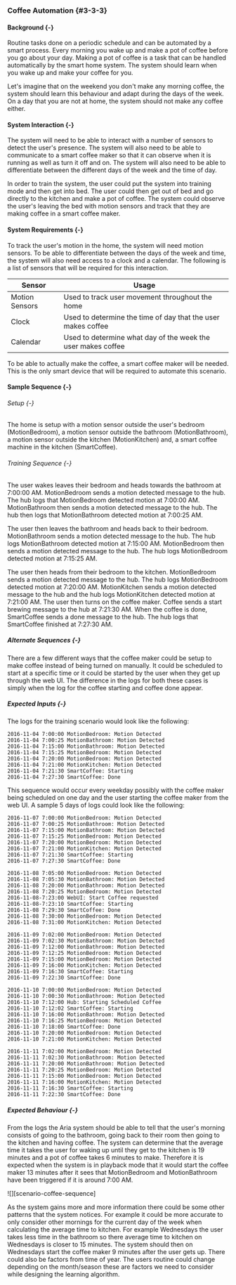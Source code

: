 ### Coffee Automation {#3-3-3}

#### Background {-}

Routine tasks done on a periodic schedule and can be automated by a smart process. Every morning
you wake up and make a pot of coffee before you go about your day. Making a pot of coffee is a
task that can be handled automatically by the smart home system. The system should learn when
you wake up and make your coffee for you.

Let's imagine that on the weekend you don't make any morning coffee, the system should learn this
behaviour and adapt during the days of the week. On a day that you are not at home, the system
should not make any coffee either.

#### System Interaction {-}

The system will need to be able to interact with a number of sensors to detect the user's
presence. The system will also need to be able to communicate to a smart coffee maker so that it
can observe when it is running as well as turn it off and on. The system will also need to be
able to differentiate between the different days of the week and the time of day.

In order to train the system, the user could put the system into training mode and then get
into bed. The user could then get out of bed and go directly to the kitchen and make a pot
of coffee. The system could observe the user's leaving the bed with motion sensors and track
that they are making coffee in a smart coffee maker.

#### System Requirements {-}

To track the user's motion in the home, the system will need motion sensors. To be able to
differentiate between the days of the week and time, the system will also need access to a
clock and a calendar. The following is a list of sensors that will be required for this
interaction.

| Sensor         | Usage                                                        |
| -------------- | ------------------------------------------------------------ |
| Motion Sensors | Used to track user movement throughout the home              |
| Clock          | Used to determine the time of day that the user makes coffee |
| Calendar       | Used to determine what day of the week the user makes coffee |

To be able to actually make the coffee, a smart coffee maker will be needed. This is the only
smart device that will be required to automate this scenario.

#### Sample Sequence {-}

###### Setup {-}

The home is setup with a motion sensor outside the user's bedroom (MotionBedroom), a motion sensor
outside the bathroom (MotionBathroom), a motion sensor outside the kitchen (MotionKitchen)
and, a smart coffee machine in the kitchen (SmartCoffee).

###### Training Sequence {-}

The user wakes leaves their bedroom and heads towards the bathroom at 7:00:00 AM. MotionBedroom
sends a motion detected message to the hub. The hub logs that MotionBedroom detected motion
at 7:00:00 AM. MotionBathroom then sends a motion detected message to the hub. The hub then
logs that MotionBathroom detected motion at 7:00:25 AM.

The user then leaves the bathroom and heads back to their bedroom. MotionBathroom sends a motion
detected message to the hub. The hub logs MotionBathroom detected motion at 7:15:00 AM.
MotionBedroom then sends a motion detected message to the hub. The hub logs MotionBedroom detected
motion at 7:15:25 AM.

The user then heads from their bedroom to the kitchen. MotionBedroom sends a motion detected
message to the hub. The hub logs MotionBedroom detected motion at 7:20:00 AM. MotionKitchen
sends a motion detected message to the hub and the hub logs MotionKitchen detected motion at
7:21:00 AM. The user then turns on the coffee maker. Coffee sends a start brewing message to
the hub at 7:21:30 AM. When the coffee is done, SmartCoffee sends a done message to the hub.
The hub logs that SmartCoffee finished at 7:27:30 AM.
  

##### Alternate Sequences {-}

There are a few different ways that the coffee maker could be setup to make coffee instead of
being turned on manually. It could be scheduled to start at a specific time or it could be started
by the user when they get up through the web UI. The difference in the logs for both these cases
is simply when the log for the coffee starting and coffee done appear.

##### Expected Inputs {-}

The logs for the training scenario would look like the following:

```
2016-11-04 7:00:00 MotionBedroom: Motion Detected
2016-11-04 7:00:25 MotionBathroom: Motion Detected
2016-11-04 7:15:00 MotionBathroom: Motion Detected
2016-11-04 7:15:25 MotionBedroom: Motion Detected
2016-11-04 7:20:00 MotionBedroom: Motion Detected
2016-11-04 7:21:00 MotionKitchen: Motion Detected
2016-11-04 7:21:30 SmartCoffee: Starting
2016-11-04 7:27:30 SmartCoffee: Done
```

This sequence would occur every weekday possibly with the coffee maker being scheduled on one day
and the user starting the coffee maker from the web UI. A sample 5 days of logs could look like the
following:

```
2016-11-07 7:00:00 MotionBedroom: Motion Detected
2016-11-07 7:00:25 MotionBathroom: Motion Detected
2016-11-07 7:15:00 MotionBathroom: Motion Detected
2016-11-07 7:15:25 MotionBedroom: Motion Detected
2016-11-07 7:20:00 MotionBedroom: Motion Detected
2016-11-07 7:21:00 MotionKitchen: Motion Detected
2016-11-07 7:21:30 SmartCoffee: Starting
2016-11-07 7:27:30 SmartCoffee: Done

2016-11-08 7:05:00 MotionBedroom: Motion Detected
2016-11-08 7:05:30 MotionBathroom: Motion Detected
2016-11-08 7:20:00 MotionBathroom: Motion Detected
2016-11-08 7:20:25 MotionBedroom: Motion Detected
2016-11-08-7:23:00 WebUI: Start Coffee requested
2016-11-08-7:23:10 SmartCoffee: Starting
2016-11-08 7:29:30 SmartCoffee: Done
2016-11-08 7:30:00 MotionBedroom: Motion Detected
2016-11-08 7:31:00 MotionKitchen: Motion Detected

2016-11-09 7:02:00 MotionBedroom: Motion Detected
2016-11-09 7:02:30 MotionBathroom: Motion Detected
2016-11-09 7:12:00 MotionBathroom: Motion Detected
2016-11-09 7:12:25 MotionBedroom: Motion Detected
2016-11-09 7:15:00 MotionBedroom: Motion Detected
2016-11-09 7:16:00 MotionKitchen: Motion Detected
2016-11-09 7:16:30 SmartCoffee: Starting
2016-11-09 7:22:30 SmartCoffee: Done

2016-11-10 7:00:00 MotionBedroom: Motion Detected
2016-11-10 7:00:30 MotionBathroom: Motion Detected
2016-11-10 7:12:00 Hub: Starting Scheduled Coffee
2016-11-10 7:12:02 SmartCoffee: Starting
2016-11-10 7:16:00 MotionBathroom: Motion Detected
2016-11-10 7:16:25 MotionBedroom: Motion Detected
2016-11-10 7:18:00 SmartCoffee: Done
2016-11-10 7:20:00 MotionBedroom: Motion Detected
2016-11-10 7:21:00 MotionKitchen: Motion Detected

2016-11-11 7:02:00 MotionBedroom: Motion Detected
2016-11-11 7:02:30 MotionBathroom: Motion Detected
2016-11-11 7:20:00 MotionBathroom: Motion Detected
2016-11-11 7:20:25 MotionBedroom: Motion Detected
2016-11-11 7:15:00 MotionBedroom: Motion Detected
2016-11-11 7:16:00 MotionKitchen: Motion Detected
2016-11-11 7:16:30 SmartCoffee: Starting
2016-11-11 7:22:30 SmartCoffee: Done
```

##### Expected Behaviour {-}

From the logs the Aria system should be able to tell that the user's morning consists of
going to the bathroom, going back to their room then going to the kitchen and having coffee.
The system can determine that the average time it takes the user for waking up until they get to
the kitchen is 19 minutes and a pot of coffee takes 6 minutes to make. Therefore it is expected when
the system is in playback mode that it would start the coffee maker 13 minutes after it sees that
MotionBedroom and MotionBathroom have been triggered if it is around 7:00 AM.

![][scenario-coffee-sequence]

As the system gains more and more information there could be some other patterns that the system
notices. For example it could be more accurate to only consider other mornings for the current
day of the week when calculating the average time to kitchen. For example Wednesdays the user
takes less time in the bathroom so there average time to kitchen on Wednesdays is closer to 15
minutes. The system should then on Wednesdays start the coffee maker 9 minutes after the user gets
up. There could also be factors from time of year. The users routine could change depending on the
month/season these are factors we need to consider while designing the learning algorithm.



